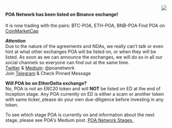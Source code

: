 <img src="https://github.com/hashguide/wiki/blob/master/assets/imgs/getting-started/exchanges/binance.png" align="right">

#### POA Network has been listed on __Binance__ exchange!  
It is now trading with the pairs: BTC-POA, ETH-POA, BNB-POA 
Find POA on [CoinMarketCap](https://coinmarketcap.com/currencies/poa-network/)

__*Attention*__  
Due to the nature of the agreements and NDAs, we really can’t talk or even hint at what other exchanges POA will be listed on, or when they will be listed. As soon as we can announce the exchanges, we will do so in all our social channels so everyone can find out at the same time.  
  [Twitter](https://twitter.com/poanetwork) & [Medium](https://medium.com/@poanetwork): @poanetwork  
  Join [Telegram](https://t.me/joinchat/FlX0FD_ndCsB4_n60sCu2w) & Check Pinned Message

 __Will POA be on EtherDelta exchange?__    
  No, POA is not an ERC20 token and will __NOT__ be listed on ED at the end of Inception stage. Any POA currently on ED is either a scam or another token with same ticker, please do your own due-diligence before investing in any token.

To see which stage POA is currently on and information about the next stage, please see POA's Medium post. [POA Network Stages.](https://medium.com/oracles-network/poa-network-day-1-poa-network-inception-188e5688ea98) 
